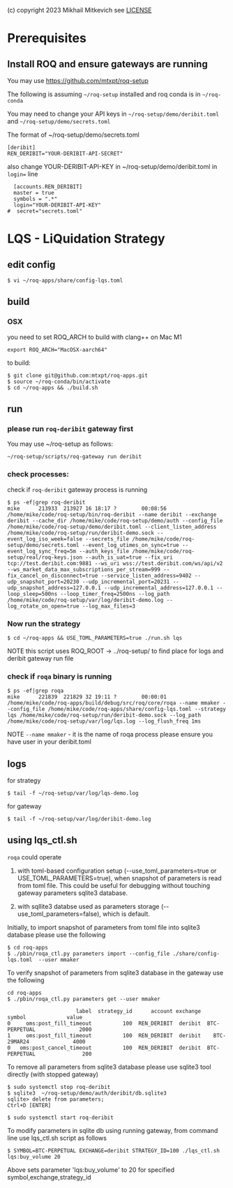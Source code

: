 (c) copyright 2023 Mikhail Mitkevich
see [LICENSE](./LICENSE)

# Prerequisites
## Install ROQ and ensure gateways are running
You may use https://github.com/mtxpt/roq-setup

The following is assuming `~/roq-setup` installed and roq conda is in `~/roq-conda`

You may need to change your API keys in `~/roq-setup/demo/deribit.toml` and `~/roq-setup/demo/secrets.toml`

The format of ~/roq-setup/demo/secrets.toml

```
[deribit]
REN_DERIBIT="YOUR-DERIBIT-API-SECRET" 
```

also change YOUR-DERIBIT-API-KEY in  ~/roq-setup/demo/deribit.toml in `login=` line

```
  [accounts.REN_DERIBIT] 
  master = true
  symbols = ".*"
  login="YOUR-DERIBIT-API-KEY"
#  secret="secrets.toml"
```

# LQS - LiQuidation Strategy

## edit config
```
$ vi ~/roq-apps/share/config-lqs.toml
```

## build

### OSX
you need to set ROQ_ARCH to build with clang++ on Mac M1

```
export ROQ_ARCH="MacOSX-aarch64"
```

to build:

```
$ git clone git@github.com:mtxpt/roq-apps.git
$ source ~/roq-conda/bin/activate
$ cd ~/roq-apps && ./build.sh
```

## run

### please run `roq-deribit` gateway first

You may use ~/roq-setup as follows:

```
~/roq-setup/scripts/roq-gateway run deribit
```

### check processes:

check if `roq-deribit` gateway process is running

```
$ ps -ef|grep roq-deribit
mike      213933  213927 16 18:17 ?        00:08:56 /home/mike/code/roq-setup/bin/roq-deribit --name deribit --exchange deribit --cache_dir /home/mike/code/roq-setup/demo/auth --config_file /home/mike/code/roq-setup/demo/deribit.toml --client_listen_address /home/mike/code/roq-setup/run/deribit-demo.sock --event_log_iso_week=false --secrets_file /home/mike/code/roq-setup/demo/secrets.toml --event_log_utimes_on_sync=true --event_log_sync_freq=5m --auth_keys_file /home/mike/code/roq-setup/real/roq-keys.json --auth_is_uat=true --fix_uri tcp://test.deribit.com:9881 --ws_uri wss://test.deribit.com/ws/api/v2 --ws_market_data_max_subscriptions_per_stream=999 --fix_cancel_on_disconnect=true --service_listen_address=9402 --udp_snapshot_port=20230 --udp_incremental_port=20231 --udp_snapshot_address=127.0.0.1 --udp_incremental_address=127.0.0.1 --loop_sleep=500ns --loop_timer_freq=2500ns --log_path /home/mike/code/roq-setup/var/log/deribit-demo.log --log_rotate_on_open=true --log_max_files=3
```

### Now run the strategy

```
$ cd ~/roq-apps && USE_TOML_PARAMETERS=true ./run.sh lqs
```

NOTE this script uses ROQ_ROOT -> ../roq-setup/ to find place for logs and deribit gateway run file

### check if `roqa` binary is running 
```
$ ps -ef|grep roqa
mike      221839  221829 32 19:11 ?        00:00:01 /home/mike/code/roq-apps/build/debug/src/roq/core/roqa --name mmaker --config_file /home/mike/code/roq-apps/share/config-lqs.toml --strategy lqs /home/mike/code/roq-setup/run/deribit-demo.sock --log_path /home/mike/code/roq-setup/var/log/lqs.log --log_flush_freq 1ms
```

NOTE `--name mmaker` - it is the name of roqa process please ensure you have user in your deribit.toml

## logs

for strategy
```
$ tail -f ~/roq-setup/var/log/lqs-demo.log
```

for gateway 
```
$ tail -f ~/roq-setup/var/log/deribit-demo.log
```

## using lqs_ctl.sh

`roqa` could operate 
1) with toml-based configuration setup (--use_toml_parameters=true or USE_TOML_PARAMETERS=true), when snapshot of parameters is read from toml file. This could be useful for debugging without touching gateway parameters sqlite3  database.

2) with sqllite3 databse used as parameters storage (--use_toml_parameters=false), which is default.

Initially, to import snapshot of parameters from toml file into sqlite3 database please use the following 

```
$ cd roq-apps
$ ./pbin/roqa_ctl.py parameters import --config_file ./share/config-lqs.toml  --user mmaker
```

To verify snapshot of parameters from sqlite3 database in the gateway use the following

```
cd roq-apps
$ ./pbin/roqa_ctl.py parameters get --user mmaker

                      label  strategy_id      account exchange         symbol             value
0     oms:post_fill_timeout          100  REN_DERIBIT  deribit  BTC-PERPETUAL              2000
1     oms:post_fill_timeout          100  REN_DERIBIT  deribit    BTC-29MAR24              4000
0   oms:post_cancel_timeout          100  REN_DERIBIT  deribit  BTC-PERPETUAL               200
```


To remove all parameters from sqlite3 database please use sqlite3 tool directly (with stopped gateway)

```
$ sudo systemctl stop roq-deribit
$ sqlite3  ~/roq-setup/demo/auth/deribit/db.sqlite3 
sqlite> delete from parameters;
Ctrl+D [ENTER]

$ sudo systemctl start roq-deribit
```

To modify parameters in sqlite db using running gateway,
from command line use lqs_ctl.sh script as follows

```
$ SYMBOL=BTC-PERPETUAL EXCHANGE=deribit STRATEGY_ID=100 ./lqs_ctl.sh lqs:buy_volume 20
```

Above sets parameter 'lqs:buy_volume' to 20 for specified symbol,exchange,strategy_id
